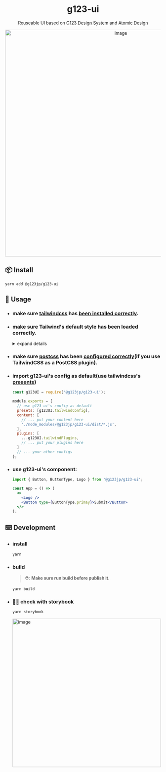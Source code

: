 <h1 align="center"> g123-ui </h1>
<div align="center">

Reuseable UI based on [G123 Design System](https://www.figma.com/file/jbFjQ7abHxF8WybpmMBiGn/G123-Design-system) and [Atomic Design](https://atomicdesign.bradfrost.com/)

  <img width="733" alt="image" src="https://github.com/G123-jp/g123-ui/assets/1228449/df2128bd-dbad-48f3-9354-676c906a8bb4">


</div>

## 📦 Install

```bash
yarn add @g123jp/g123-ui
```

## 🔨 Usage

- ### make sure [tailwindcss](https://tailwindcss.com/) has [been installed correctly](https://tailwindcss.com/docs/installation).

- ### make sure Tailwind's default style has been loaded correctly.

  <details><summary>expand details</summary>
  <p>

  ```css
  # in your root css
  @tailwind base;
  @tailwind components;
  @tailwind utilities;
  ```

  </p>
  </details>

- ### make sure [postcss](https://postcss.org/) has been [configured correctly](https://tailwindcss.com/docs/installation/using-postcss)(if you use TailwindCSS as a PostCSS plugin).

- ### import g123-ui's config as default(use tailwindcss's [presents](https://tailwindcss.com/docs/presets))

  ```js
  const g123UI = require('@g123jp/g123-ui');

  module.exports = {
    // use g123-ui's config as default
    presets: [g123UI.tailwindConfig],
    content: [
      // ... put your content here
      './node_modules/@g123jp/g123-ui/dist/*.js',
    ],
    plugins: [
      ...g123UI.tailwindPlugins,
      // ... put your plugins here
    ]
    // ... your other configs
  };
  ```

- ### use g123-ui's component:

  ```jsx
  import { Button, ButtonType, Logo } from '@g123jp/g123-ui';

  const App = () => (
    <>
      <Logo />
      <Button type={ButtonType.primay}>Submit</Button>
    </>
  );
  ```

## ⌨️ Development

- ### install

  ```bash
  yarn
  ```

- ### build

  > ⛑: **Make sure run build before publish it.**

  ```bash
  yarn build
  ```

- ### 🤹🏼 check with [storybook](https://storybook.js.org/)
  ```bash
  yarn storybook
  ```
  <img width="480" alt="image" src="https://github.com/G123-jp/g123-ui/assets/1228449/ce44fb3a-5403-4f64-b27e-e332841ac85b">

